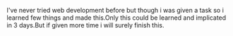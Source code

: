 I've never tried web development before but though i was given a task so i learned few things and made this.Only this could be learned and implicated in 3 days.But if given more time i will surely finish this.
